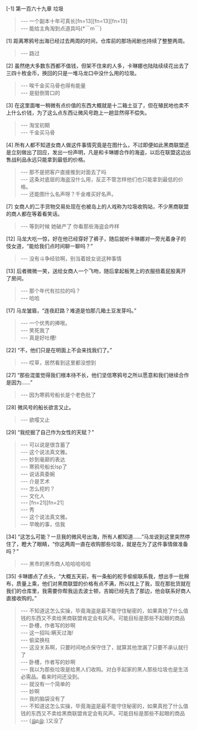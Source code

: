 
[-1] 第一百六十九章 垃圾
>--- 一个副本十年可真长[fn=13][fn=13][fn=13]<br>
>--- 能给主角淘到点道具吗(*￣m￣)<br>

[1] 距离寒鸦号出海已经过去两周的时间，仓库前的那场闹剧也持续了整整两周。
>--- 路过<br>

[2] 虽然绝大多数东西都不值钱，但架不住来的人多，卡琳娜也陆陆续续花出去了三四十枚金币，换回的只是一堆马龙口中没什么用的垃圾。
>--- 唉千金买马骨也得有能量<br>
>--- 是挺倒胃口的<br>

[3] 在这里面唯一稍微有点价值的东西大概就是十二箱土豆了，但在殖民地也卖不上什么价钱，为了这么点东西让微风号跑上一趟显然得不偿失。
>--- 淘宝初期<br>
>--- 千金买马骨<br>

[4] 所有人都不知道女商人做这件事情究竟是在图什么，不过即便如此黑商联盟还是立刻做出了回应，发出一份声明，凡是和卡琳娜合作的海盗，以后在联盟这边出售战利品永远只能拿到最低的价格。
>--- 那不是把客户直接推到对面去了吗<br>
>--- 这条对底层的海盗没什么用，反正不管怎样他们也只能拿到最低的价格。<br>
>--- 还能图什么名声呀？千金难买好名声。<br>

[7] 女商人的二手货物交易处现在也被岛上的人戏称为垃圾收购站，不少黑商联盟的商人都在等着看笑话。
>--- 等到时候 她破产了 你看那些海盗会咋样<br>

[12] 马龙大吃一惊，好在他已经穿好了裤子，随后就听卡琳娜对一旁光着身子的伎女道，“能给我们点时间聊一聊吗？”
>--- 没有斗争经验啊，别当着妓女说这种事情<br>

[13] 后者微微一笑，送给女商人一个飞吻，随后拿起板凳上的衣服扭着屁股离开了房间。
>--- 那个年代有拉拉的吗？<br>
>--- 哈哈<br>

[17] 马龙皱眉，“连夜赶路？难道是怕那几箱土豆发芽吗。”
>--- 一个优秀的捧哏。<br>
>--- 笑死我了<br>
>--- 真是好吐槽!<br>

[22] “不，他们只是在明面上不会来找我们了。”
>--- 哎草，居然看到这里都没想到<br>

[27] “那些混蛋觉得我们根本待不长，他们坚信寒鸦号之所以愿意和我们继续合作是因为……”
>--- 因为寒鸦号船长是个老色批了<br>

[28] 微风号的船长欲言又止。
>--- 欲嘤又止<br>

[29] “我挖掘了自己作为女性的天赋？”
>--- 可以说是很含蓄了<br>
>--- 这个说法真文雅。<br>
>--- 妙到毫巅的表达<br>
>--- 寒鸦号船长lsp了<br>
>--- 说话真委婉<br>
>--- 介是艺术<br>
>--- 怎么挖的？<br>
>--- 文化人<br>
>--- [fn=21][fn=21]<br>
>--- 秀<br>
>--- 这个说法真文雅。<br>
>--- 早晚的事，信我<br>

[34] “这怎么可能？一旦我的微风号出海，所有人都知道……”马龙说到这里突然停住了，瞪大了眼睛，“你这两周一直在收购那些垃圾，就是在为了这件事情做准备吗？”
>--- 黑市的黑市商人哈哈哈哈哈<br>

[35] 卡琳娜点了点头，“大概五天前，有一条船的舵手偷偷联系我，想出手一批棉布，质量上乘，他们对黑商联盟的价格有点不满，所以找上了我，现在那批货就在我们的仓库里，我需要你帮我运去波士顿，吉姆已经先去了那边，他会联系好商人直接收购的。”
>--- 不知道这怎么实操，毕竟海盗是最不能守住秘密的，如果真抢了什么值钱的东西又不卖给黑商联盟肯定会有风声。可能目标是那些不起眼的商品<br>
>--- 卧槽，作者写的妙啊<br>
>--- 这一招叫:瞒天过海!<br>
>--- 偷梁换柱<br>
>--- 这没关系啊，只要时间地点保守住了，就算其他泄漏了只要不承认就行了<br>
>--- 卧槽，作者写的妙啊<br>
>--- 我以为那些垃圾是给黑人们收购。对白手起家的黑人那些垃圾也是生活必需品。看来时间还没到。<br>
>--- 就没有一个简单的<br>
>--- 妙啊<br>
>--- 我的脑袋没有了<br>
>--- 不知道这怎么实操，毕竟海盗是最不能守住秘密的，如果真抢了什么值钱的东西又不卖给黑商联盟肯定会有风声。可能目标是那些不起眼的商品<br>
>--- (இдஇ; )又没了<br>
